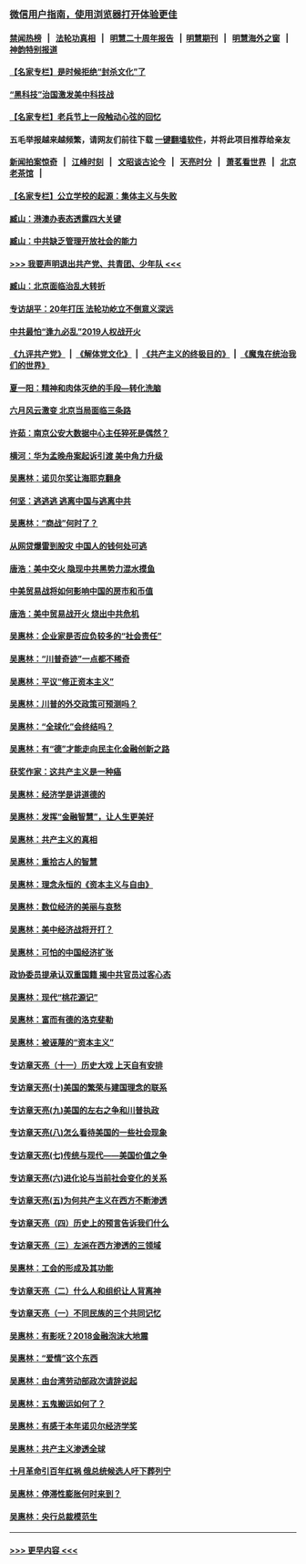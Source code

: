 ### [微信用户指南，使用浏览器打开体验更佳](https://github.com/gfw-breaker/banned-news1/blob/master/indexes/wechat-guide.md?t=0)
#### [禁闻热榜](热点新闻.md?t=0)  &nbsp;&nbsp;|&nbsp;&nbsp; [法轮功真相](https://github.com/gfw-breaker/truth/blob/master/README.md?t=0) &nbsp;&nbsp;|&nbsp;&nbsp; [明慧二十周年报告](https://github.com/gfw-breaker/mh-reports/blob/master/README.md?t=0) &nbsp;&nbsp;|&nbsp;&nbsp;[明慧期刊](https://github.com/gfw-breaker/mh-qikan) &nbsp;&nbsp;|&nbsp;&nbsp; [明慧海外之窗](https://github.com/gfw-breaker/mh-news/blob/master/README.md?t=0) &nbsp;&nbsp;|&nbsp;&nbsp; [神韵特别报道](https://github.com/gfw-breaker/mh-news/blob/master/shenyun.md?t=0)
#### [【名家专栏】是时候拒绝“封杀文化”了](../pages/nsc423/n11814093.md?t=02141144) 
#### [“黑科技”治国激发美中科技战](../pages/nsc423/n11638056.md?t=02141144) 
#### [【名家专栏】老兵节上一段触动心弦的回忆](../pages/nsc423/n11646016.md?t=02141144) 
#### 五毛举报越来越频繁，请网友们前往下载 [一键翻墙软件](https://github.com/gfw-breaker/ssr-accounts)，并将此项目推荐给亲友
#### [新闻拍案惊奇](https://github.com/gfw-breaker/banned-news1/blob/master/pages/link4.md) &nbsp;&nbsp;|&nbsp;&nbsp; [江峰时刻](https://github.com/gfw-breaker/banned-news1/blob/master/pages/link4.md) &nbsp;&nbsp;|&nbsp;&nbsp; [文昭谈古论今](https://github.com/gfw-breaker/banned-news1/blob/master/pages/link4.md) &nbsp;&nbsp;|&nbsp;&nbsp; [天亮时分](https://github.com/gfw-breaker/banned-news1/blob/master/pages/link4.md) &nbsp;&nbsp;|&nbsp;&nbsp; [萧茗看世界](https://github.com/gfw-breaker/banned-news1/blob/master/pages/link4.md) &nbsp;&nbsp;|&nbsp;&nbsp; [北京老茶馆](https://github.com/gfw-breaker/banned-news1/blob/master/pages/link4.md) &nbsp;&nbsp;|&nbsp;&nbsp; 
#### [【名家专栏】公立学校的起源：集体主义与失败](../pages/nsc423/n11601833.md?t=02141144) 
#### [臧山：港澳办表态透露四大关键](../pages/nsc423/n11421628.md?t=02141144) 
#### [臧山：中共缺乏管理开放社会的能力](../pages/nsc423/n11407457.md?t=02141144) 
#### [>>> 我要声明退出共产党、共青团、少年队 <<<](https://github.com/begood0513/goodnews/blob/master/quit/letter.md) 
#### [臧山：北京面临治乱大转折](../pages/nsc423/n11406895.md?t=02141144) 
#### [专访胡平：20年打压 法轮功屹立不倒意义深远](../pages/nsc423/n11398800.md?t=02141144) 
#### [中共最怕“逢九必乱”2019人权战开火](../pages/nsc423/n11385248.md?t=02141144) 
#### [《九评共产党》](https://github.com/begood0513/9ping.md/blob/master/README.md) &nbsp;|&nbsp; [《解体党文化》](../../../../jtdwh.md/blob/master/README.md)  &nbsp;|&nbsp; [《共产主义的终极目的》](../../../../gczydzjmd.md/blob/master/README.md) &nbsp;|&nbsp; [《魔鬼在统治我们的世界》](../../../../mgztzwmdsj.md/blob/master/README.md) 
#### [夏一阳：精神和肉体灭绝的手段—转化洗脑](../pages/nsc423/n11368250.md?t=02141144) 
#### [六月风云激变 北京当局面临三条路](../pages/nsc423/n11313668.md?t=02141144) 
#### [许茹：南京公安大数据中心主任猝死是偶然？](../pages/nsc423/n11064744.md?t=02141144) 
#### [横河：华为孟晚舟案起诉引渡 美中角力升级](../pages/nsc423/n11027230.md?t=02141144) 
#### [吴惠林：诺贝尔奖让海耶克翻身](../pages/nsc423/n10890049.md?t=02141144) 
#### [何坚：逃逃逃 逃离中国与逃离中共](../pages/nsc423/n10592891.md?t=02141144) 
#### [吴惠林：“商战”何时了？](../pages/nsc423/n10573558.md?t=02141144) 
#### [从网贷爆雷到股灾 中国人的钱何处可逃](../pages/nsc423/n10572800.md?t=02141144) 
#### [唐浩：美中交火 隐现中共黑势力混水摸鱼](../pages/nsc423/n10544040.md?t=02141144) 
#### [中美贸易战将如何影响中国的房市和币值](../pages/nsc423/n10543697.md?t=02141144) 
#### [唐浩：美中贸易战开火 烧出中共危机](../pages/nsc423/n10540126.md?t=02141144) 
#### [吴惠林：企业家是否应负较多的“社会责任”](../pages/nsc423/n10535022.md?t=02141144) 
#### [吴惠林：“川普奇迹”一点都不稀奇](../pages/nsc423/n10512808.md?t=02141144) 
#### [吴惠林：平议“修正资本主义”](../pages/nsc423/n10495724.md?t=02141144) 
#### [吴惠林：川普的外交政策可预测吗？](../pages/nsc423/n10462387.md?t=02141144) 
#### [吴惠林：“全球化”会终结吗？](../pages/nsc423/n10452838.md?t=02141144) 
#### [吴惠林：有“德”才能走向民主化金融创新之路](../pages/nsc423/n10432292.md?t=02141144) 
#### [获奖作家：这共产主义是一种癌](../pages/nsc423/n10431541.md?t=02141144) 
#### [吴惠林：经济学是讲道德的](../pages/nsc423/n10398014.md?t=02141144) 
#### [吴惠林：发挥“金融智慧”，让人生更美好](../pages/nsc423/n10375019.md?t=02141144) 
#### [吴惠林：共产主义的真相](../pages/nsc423/n10351394.md?t=02141144) 
#### [吴惠林：重拾古人的智慧](../pages/nsc423/n10337691.md?t=02141144) 
#### [吴惠林：理念永恒的《资本主义与自由》](../pages/nsc423/n10316274.md?t=02141144) 
#### [吴惠林：数位经济的美丽与哀愁](../pages/nsc423/n10292946.md?t=02141144) 
#### [吴惠林：美中经济战将开打？](../pages/nsc423/n10258825.md?t=02141144) 
#### [吴惠林：可怕的中国经济扩张](../pages/nsc423/n10219147.md?t=02141144) 
#### [政协委员提承认双重国籍 揭中共官员过客心态](../pages/nsc423/n10208809.md?t=02141144) 
#### [吴惠林：现代“桃花源记”](../pages/nsc423/n10185234.md?t=02141144) 
#### [吴惠林：富而有德的洛克斐勒](../pages/nsc423/n10142264.md?t=02141144) 
#### [吴惠林：被诬蔑的“资本主义”](../pages/nsc423/n10124816.md?t=02141144) 
#### [专访章天亮（十一）历史大戏 上天自有安排](../pages/nsc423/n10094905.md?t=02141144) 
#### [专访章天亮(十)美国的繁荣与建国理念的联系](../pages/nsc423/n10094899.md?t=02141144) 
#### [专访章天亮(九)美国的左右之争和川普执政](../pages/nsc423/n10094889.md?t=02141144) 
#### [专访章天亮(八)怎么看待美国的一些社会现象](../pages/nsc423/n10094857.md?t=02141144) 
#### [专访章天亮(七)传统与现代——美国价值之争](../pages/nsc423/n10093140.md?t=02141144) 
#### [专访章天亮(六)进化论与当前社会变化的关系](../pages/nsc423/n10092036.md?t=02141144) 
#### [专访章天亮(五)为何共产主义在西方不断渗透](../pages/nsc423/n10083620.md?t=02141144) 
#### [专访章天亮（四）历史上的预言告诉我们什么](../pages/nsc423/n10083606.md?t=02141144) 
#### [专访章天亮（三）左派在西方渗透的三领域](../pages/nsc423/n10081115.md?t=02141144) 
#### [吴惠林：工会的形成及其功能](../pages/nsc423/n10080633.md?t=02141144) 
#### [专访章天亮（二）什么人和组织让人背离神](../pages/nsc423/n10076637.md?t=02141144) 
#### [专访章天亮（一）不同民族的三个共同记忆](../pages/nsc423/n10074188.md?t=02141144) 
#### [吴惠林：有影呒？2018金融泡沫大地震](../pages/nsc423/n10040534.md?t=02141144) 
#### [吴惠林：“爱情”这个东西](../pages/nsc423/n10019423.md?t=02141144) 
#### [吴惠林：由台湾劳动部政次请辞说起](../pages/nsc423/n9979679.md?t=02141144) 
#### [吴惠林：五鬼搬运如何了？](../pages/nsc423/n9925338.md?t=02141144) 
#### [吴惠林：有感于本年诺贝尔经济学奖](../pages/nsc423/n9871883.md?t=02141144) 
#### [吴惠林：共产主义渗透全球](../pages/nsc423/n9812748.md?t=02141144) 
#### [十月革命引百年红祸 俄总统候选人吁下葬列宁](../pages/nsc423/n9810182.md?t=02141144) 
#### [吴惠林：停滞性膨胀何时来到？](../pages/nsc423/n9764136.md?t=02141144) 
#### [吴惠林：央行总裁模范生](../pages/nsc423/n9728134.md?t=02141144) 

----
#### [ >>> 更早内容 <<< ](../indexes/nsc423-earlier.md)
